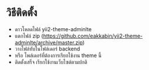 # วิธีติดตั้ง

- ดาวโหลดไฟล์ yii2-theme-adminlte
- แตกไฟล์ zip (https://github.com/eakkabin/yii2-theme-adminlte/archive/master.zip)
- วางไฟล์ทับในโฟล์เดอร์ backend 
- หรือ โพล์เดอร์ที่ต้องการเรียกใช้งาน theme นี้
- ติดตั้งเสร็จ เรียกใช้งานเว็บไซต์ตามปกติ